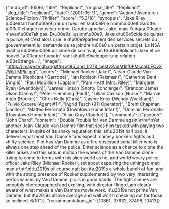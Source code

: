 {"tmdb_id": 10596, "title": "Replicant", "original_title": "Replicant", "slug_title": "replicant", "date": "2001-05-11", "genre": "Action / Aventure / Science-Fiction / Thriller", "score": "5.3/10", "synopsis": "Jake Riley \u00e9tait hant\u00e9 par un tueur en s\u00e9rie nomm\u00e9 Garotte. \u00c0 chaque nouveau crime, Garotte appelait Jake, mais l'enqu\u00eate n'avan\u00e7ait pas. D\u00e9sillusionn\u00e9, Jake d\u00e9cide de quitter la police, et c'est alors que le d\u00e9partement des services secrets du gouvernement lui demande de se joindre \u00e0 un certain projet. La NSA avait cr\u00e9\u00e9 un clone de son rival, un R\u00e9plicant. Jake et ce nouvel \"\u00eatre humain\" vont d\u00e9velopper une relation \u00e9trange ...", "image": "https://image.tmdb.org/t/p/w185_and_h278_bestv2/uIM1iIf0PMccaQIEOvX7WkTMPki.jpg", "actors": ["Michael Rooker (Jake)", "Jean-Claude Van Damme (Replicant / Garrotte)", "Ian Robison (Reisman)", "Catherine Dent (Angie)", "Paul McGillion (Captain)", "Pam Hyatt (Mrs. Riley)", "Margaret Ryan (Gwendolyn)", "James Hutson (Snotty Concierge)", "Brandon James Olson (Danny)", "Peter Flemming (Paul)", "Lillian Carlson (Nurse)", "Marnie Alton (Hooker)", "Chris Kelly (Chris)", "Jayme Knox (Wendy Wyckham)", "Fulvio Cecere (Agent #1)", "Ingrid Tesch (911 Operator)", "Brent Chapman (Janitor)", "Matteo Ferronato (Downtown Home Infant)", "Dominic Ferronato (Downtown Home Infant)", "Allan Gray (Roarke)"], "comments": [{"pseudo": "John Chard", "content": "Double Trouble for Van Damme again!\r\n\r\nYet another Jean-Claude Van Damme film that sees him tasked with playing two characters. In spite of its shaky reputation this isn\u2019t half bad, it delivers what most Van Damme fans expect, namely bonkers fights and shifty science. Plot has Van Damme as a fire obsessed serial killer who is always one step ahead of the police. Enter science as a chance to clone the killer arises and this sets in motion the wheels of the Van Damme clone trying to come to terms with his alien world as he, and world weary police officer Jake Riley (Michael Rooker), set about capturing the unhinged mad man.\r\n\r\nIt\u2019s of course daft but it\u2019s a whole bunch of fun, and with the strong presence of Rooker supplemented by two very interesting performances by Van Damme, pic is in good hands. The fight scenes are smoothly choreographed and exciting, with director Ringo Lam clearly aware of what makes a Van Damme movie work. It\u2019s not prime Van Damme, but it\u2019s above average and well worth checking out for those so inclined. 6/10"}], "recommandations_id": [10861, 37632, 37498, 10413]}